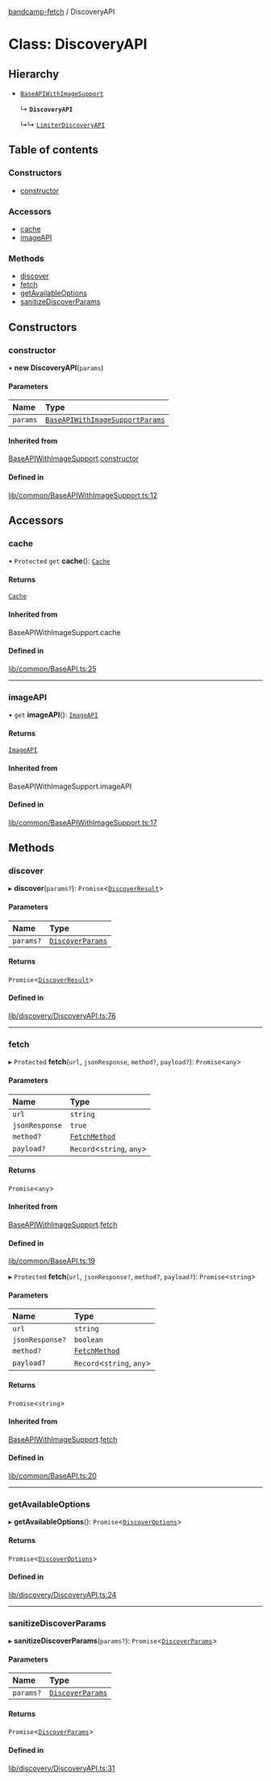 [bandcamp-fetch](../README.md) / DiscoveryAPI

# Class: DiscoveryAPI

## Hierarchy

- [`BaseAPIWithImageSupport`](BaseAPIWithImageSupport.md)

  ↳ **`DiscoveryAPI`**

  ↳↳ [`LimiterDiscoveryAPI`](LimiterDiscoveryAPI.md)

## Table of contents

### Constructors

- [constructor](DiscoveryAPI.md#constructor)

### Accessors

- [cache](DiscoveryAPI.md#cache)
- [imageAPI](DiscoveryAPI.md#imageapi)

### Methods

- [discover](DiscoveryAPI.md#discover)
- [fetch](DiscoveryAPI.md#fetch)
- [getAvailableOptions](DiscoveryAPI.md#getavailableoptions)
- [sanitizeDiscoverParams](DiscoveryAPI.md#sanitizediscoverparams)

## Constructors

### constructor

• **new DiscoveryAPI**(`params`)

#### Parameters

| Name | Type |
| :------ | :------ |
| `params` | [`BaseAPIWithImageSupportParams`](../interfaces/BaseAPIWithImageSupportParams.md) |

#### Inherited from

[BaseAPIWithImageSupport](BaseAPIWithImageSupport.md).[constructor](BaseAPIWithImageSupport.md#constructor)

#### Defined in

[lib/common/BaseAPIWithImageSupport.ts:12](https://github.com/patrickkfkan/bandcamp-fetch/blob/19ec315/src/lib/common/BaseAPIWithImageSupport.ts#L12)

## Accessors

### cache

• `Protected` `get` **cache**(): [`Cache`](Cache.md)

#### Returns

[`Cache`](Cache.md)

#### Inherited from

BaseAPIWithImageSupport.cache

#### Defined in

[lib/common/BaseAPI.ts:25](https://github.com/patrickkfkan/bandcamp-fetch/blob/19ec315/src/lib/common/BaseAPI.ts#L25)

___

### imageAPI

• `get` **imageAPI**(): [`ImageAPI`](ImageAPI.md)

#### Returns

[`ImageAPI`](ImageAPI.md)

#### Inherited from

BaseAPIWithImageSupport.imageAPI

#### Defined in

[lib/common/BaseAPIWithImageSupport.ts:17](https://github.com/patrickkfkan/bandcamp-fetch/blob/19ec315/src/lib/common/BaseAPIWithImageSupport.ts#L17)

## Methods

### discover

▸ **discover**(`params?`): `Promise`<[`DiscoverResult`](../interfaces/DiscoverResult.md)\>

#### Parameters

| Name | Type |
| :------ | :------ |
| `params?` | [`DiscoverParams`](../interfaces/DiscoverParams.md) |

#### Returns

`Promise`<[`DiscoverResult`](../interfaces/DiscoverResult.md)\>

#### Defined in

[lib/discovery/DiscoveryAPI.ts:76](https://github.com/patrickkfkan/bandcamp-fetch/blob/19ec315/src/lib/discovery/DiscoveryAPI.ts#L76)

___

### fetch

▸ `Protected` **fetch**(`url`, `jsonResponse`, `method?`, `payload?`): `Promise`<`any`\>

#### Parameters

| Name | Type |
| :------ | :------ |
| `url` | `string` |
| `jsonResponse` | ``true`` |
| `method?` | [`FetchMethod`](../enums/FetchMethod.md) |
| `payload?` | `Record`<`string`, `any`\> |

#### Returns

`Promise`<`any`\>

#### Inherited from

[BaseAPIWithImageSupport](BaseAPIWithImageSupport.md).[fetch](BaseAPIWithImageSupport.md#fetch)

#### Defined in

[lib/common/BaseAPI.ts:19](https://github.com/patrickkfkan/bandcamp-fetch/blob/19ec315/src/lib/common/BaseAPI.ts#L19)

▸ `Protected` **fetch**(`url`, `jsonResponse?`, `method?`, `payload?`): `Promise`<`string`\>

#### Parameters

| Name | Type |
| :------ | :------ |
| `url` | `string` |
| `jsonResponse?` | `boolean` |
| `method?` | [`FetchMethod`](../enums/FetchMethod.md) |
| `payload?` | `Record`<`string`, `any`\> |

#### Returns

`Promise`<`string`\>

#### Inherited from

[BaseAPIWithImageSupport](BaseAPIWithImageSupport.md).[fetch](BaseAPIWithImageSupport.md#fetch)

#### Defined in

[lib/common/BaseAPI.ts:20](https://github.com/patrickkfkan/bandcamp-fetch/blob/19ec315/src/lib/common/BaseAPI.ts#L20)

___

### getAvailableOptions

▸ **getAvailableOptions**(): `Promise`<[`DiscoverOptions`](../interfaces/DiscoverOptions.md)\>

#### Returns

`Promise`<[`DiscoverOptions`](../interfaces/DiscoverOptions.md)\>

#### Defined in

[lib/discovery/DiscoveryAPI.ts:24](https://github.com/patrickkfkan/bandcamp-fetch/blob/19ec315/src/lib/discovery/DiscoveryAPI.ts#L24)

___

### sanitizeDiscoverParams

▸ **sanitizeDiscoverParams**(`params?`): `Promise`<[`DiscoverParams`](../interfaces/DiscoverParams.md)\>

#### Parameters

| Name | Type |
| :------ | :------ |
| `params?` | [`DiscoverParams`](../interfaces/DiscoverParams.md) |

#### Returns

`Promise`<[`DiscoverParams`](../interfaces/DiscoverParams.md)\>

#### Defined in

[lib/discovery/DiscoveryAPI.ts:31](https://github.com/patrickkfkan/bandcamp-fetch/blob/19ec315/src/lib/discovery/DiscoveryAPI.ts#L31)
